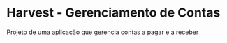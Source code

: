# Harvest - Gerenciamento de Contas
Projeto de uma aplicação que gerencia contas a pagar e a receber
